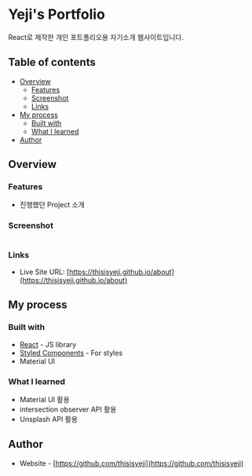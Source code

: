 # Yeji's Portfolio

React로 제작한 개인 포트폴리오용 자기소개 웹사이트입니다.

## Table of contents

- [Overview](#overview)
  - [Features](#features)
  - [Screenshot](#screenshot)
  - [Links](#links)
- [My process](#my-process)
  - [Built with](#built-with)
  - [What I learned](#what-i-learned)
- [Author](#author)

## Overview

### Features

- 진행했던 Project 소개

### Screenshot

![]()

### Links

- Live Site URL: [https://thisisyeji.github.io/about](https://thisisyeji.github.io/about)

## My process

### Built with

- [React](https://reactjs.org/) - JS library
- [Styled Components](https://styled-components.com/) - For styles
- Material UI

### What I learned

- Material UI 활용
- intersection observer API 활용
- Unsplash API 활용

## Author

- Website - [https://github.com/thisisyeji](https://github.com/thisisyeji)
